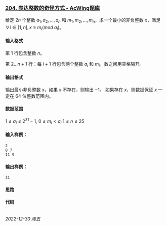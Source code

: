 ### [204. 表达整数的奇怪方式 - AcWing题库](https://www.acwing.com/problem/content/206/)

给定 $2n$ 个整数 $a_1,a_2, \dots ,a_n$ 和 $m_1,m_2, \dots ,m_n$，求一个最小的非负整数 $x$，满足 $\forall i \in [1,n],x \equiv m_i(mod ~a_i)$。

#### 输入格式

第 $1$ 行包含整数 $n$。

第 $2 \dots n+1$ 行：每 $i+1$ 行包含两个整数 $a_i$ 和 $m_i$，数之间用空格隔开。

#### 输出格式

输出最小非负整数 $x$，如果 $x$ 不存在，则输出 $-1$。
如果存在 $x$，则数据保证 $x$ 一定在 $64$ 位整数范围内。

#### 数据范围

$1 \leq a_i \leq 2^{31}−1,$
$0 \leq m_i<a_i$
$1 \leq n \leq 25$

#### 输入样例：

```
2
8 7
11 9
```

#### 输出样例：

```
31
```

#### 思路



#### 代码

```cpp
```


*2022-12-30 周五*